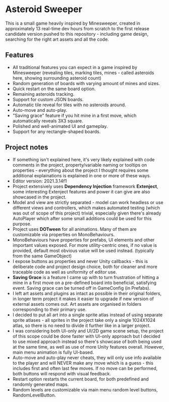 # Asteroid Sweeper

This is a small game heavily inspired by Minesweeper, created in approximately 13 real-time dev hours from scratch to the first release candidate version pushed to this repository - including game design, searching for the right art assets and all the code.

## Features

* All traditional features you can expect in a game inspired by Minesweeper (revealing tiles, marking tiles, mines - called asteroids here, showing surrounding asteroid count)
* Random generation of boards with varying amount of mines and sizes.
* Quick restart on the same board option.
* Remaining asteroids tracking.
* Support for custom JSON boards.
* Automatic tile reveal for tiles with no asteroids around.
* Auto-move and auto-play.
* "Saving grace" feature if you hit mine in a first move, which automatically reveals 3X3 square.
* Polished and well-animated UI and gameplay.
* Support for any rectangle-shaped boards.

## Project notes

* If something isn't explained here, it's very likely explained with code comments in the project, property/variable naming or tooltips on properties - everything about the project I thought requires some additional explainations is explained in one or more of these ways.
* Editor version: 2021.3.14f1
* Project extensively uses **Dependency Injection** framework **Extenject**, some interesting Extenject features and power it can give are also showcased in the project.
* Model and view are strictly separated - model can work headless or use different views and controllers, which makes automated testing (which was out of scope of this project) trivial, especially given there's already AutoPlayer which after some small additions could be used for this purpose.
* Project uses **DOTween** for all animations. Many of them are customizable via properties on MonoBehaviours.
* MonoBehaviours have properties for prefabs, UI elements and other important values exposed. For more utility-centric ones, if no value is provided, default most obvious value will be used instead. (typically from the same GameObject)
* I expose buttons as properties and never Unity callbacks - this is deliberate code and project design choice, both for cleaner and more traceable code as well as uniformity of editor use.
* **Saving Grace** is a feature I came up with to turn frustration of hitting a mine in a first move on a pre-defined board into beneficial, satisfying event. Saving grace can be turned off in GameConfig (in Prefabs).
* I left art assets and plugins as intact as possible in their original folders, in longer term project it makes it easier to upgrade if new version of external assets comes out. Art assets are organised in folders corresponding to their primary use.
* I decided to put all art into a single sprite atlas instead of using separate sprite atlases - all sprites in the project take only a single 1024X1024 atlas, so there is no need to divide it further like in a larger project.
* I was considering both UI-only and UI/2D game scene setup, the project of this scope could be done faster with UI-only approach but I decided to use mixed approach instead so there's showcase of both being used at the same time, as well as use of more Unity features overall. However, main menu animation is fully UI-based.
* Auto-move and auto-play never cheats, they will only use info available to the player and will NEVER make any move which is a guess - this includes first and often last few moves. If no move can be performed, both buttons will respond with visual feedback.
* Restart option restarts the current board, for both predefined and randomly generated maps.
* Random levels are customizable via main menu random level buttons, RandomLevelButton.
